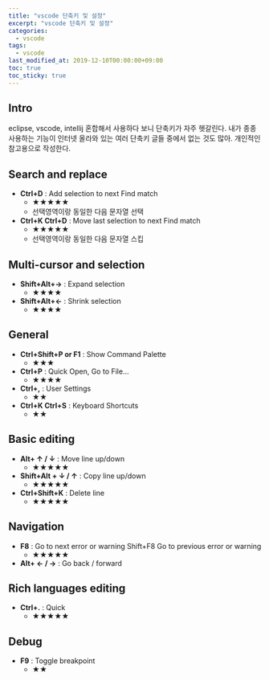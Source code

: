 ```yaml
---
title: "vscode 단축키 및 설정"
excerpt: "vscode 단축키 및 설정"
categories: 
  - vscode
tags: 
  - vscode
last_modified_at: 2019-12-10T00:00:00+09:00
toc: true
toc_sticky: true
---
```


## Intro
eclipse, vscode, intellij 혼합해서 사용하다 보니 단축키가 자주 헷갈린다.
내가 종종 사용하는 기능이 인터넷 올라와 있는 여러 단축키 글들 중에서 없는 것도 많아.
개인적인 참고용으로 작성한다.

## Search and replace
- **Ctrl+D** : Add selection to next Find match
  - ★★★★★
  - 선택영역이랑 동일한 다음 문자열 선택
- **Ctrl+K Ctrl+D** : Move last selection to next Find match
  - ★★★★★
  - 선택영역이랑 동일한 다음 문자열 스킵
  
## Multi-cursor and selection
- **Shift+Alt+→** : Expand selection
  - ★★★★
- **Shift+Alt+←** : Shrink selection
  - ★★★★

## General
- **Ctrl+Shift+P or F1** : Show Command Palette
  - ★★★
- **Ctrl+P** : Quick Open, Go to File…
  - ★★★★
- **Ctrl+,** : User Settings
  - ★★
- **Ctrl+K Ctrl+S** : Keyboard Shortcuts
  - ★★

## Basic editing
- **Alt+ ↑ / ↓** : Move line up/down
  - ★★★★★
- **Shift+Alt + ↓ / ↑** : Copy line up/down
  - ★★★★★
- **Ctrl+Shift+K** : Delete line
  - ★★★★★

## Navigation
- **F8** : Go to next error or warning Shift+F8 Go to previous error or warning
  - ★★★★★
- **Alt+ ← / →** : Go back / forward

## Rich languages editing
- **Ctrl+.** : Quick
  - ★★★★★
  
## Debug
- **F9** : Toggle breakpoint
  - ★★

  
